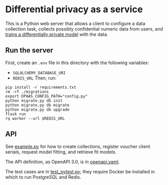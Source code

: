 # Differential privacy as a service

This is a Python web server that allows a client to configure a data collection task, collects possibly confidential numeric data from users, and [trains a differentially private model](https://diffprivlib.readthedocs.io/en/latest/) with the data.

## Run the server

First, create an `.env` file in this directory with the following variables:
- `SQLALCHEMY_DATABASE_URI`
- `REDIS_URL`
Then, run:

```
pip install -r requirements.txt
rm -rf ./migrations
export DPAAS_CONFIG_PATH="config.py"
python migrate.py db init
python migrate.py db migrate
python migrate.py db upgrade
flask run
rq worker --url $REDIS_URL
```

## API

See [example.py](https://github.com/scottcwang/dpaas/blob/master/example.py) for how to create collections, register voucher client serials, request model fitting, and retrieve fit models.

The API definition, as OpenAPI 3.0, is in [openapi.yaml](https://github.com/scottcwang/dpaas/blob/master/openapi.yaml).

The test cases are in [test_pytest.py](https://github.com/scottcwang/dpaas/blob/master/test_pytest.py); they require Docker be installed in which to run PostgreSQL and Redis.
